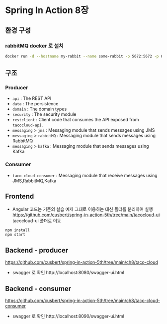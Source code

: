 # Spring In Action 8장

## 환경 구성
### rabbitMQ docker 로 설치
```bash
docker run -d --hostname my-rabbit --name some-rabbit -p 5672:5672 -p 8090:15672 -e RABBITMQ_DEFAULT_USER=admin -e RABBITMQ_DEFAULT_PASS=secret rabbitmq:3-management
```


## 구조
### Producer
- `api` : The REST API
- `data` : The persistence
- `domain` : The domain types
- `security` : The security module
- `restclient` : Client code that consumes the API exposed from `tacocloud-api`.
- `messaging` > `jms` : Messaging module that sends messages using JMS
- `messaging` > `rabbitMQ` : Messaging module that sends messages using RabbitMQ
- `messaging` > `kafka` : Messaging module that sends messages using Kafka

### Consumer
- `taco-cloud-consumer` : Messaging module that receive messages using JMS,RabbitMQ,Kafka


## Frontend
- Angular 코드는 기존의 실습 예제 그대로 이용하는 대신 폴더를 분리하여 실행
https://github.com/cusbert/spring-in-action-5th/tree/main/tacocloud-ui
tacocloud-ui 폴더로 이동
```bash
npm install
npm start
```

## Backend - producer
https://github.com/cusbert/spring-in-action-5th/tree/main/ch8/taco-cloud
- swagger 로 확인
  http://localhost:8080/swagger-ui.html

## Backend - consumer
https://github.com/cusbert/spring-in-action-5th/tree/main/ch8/taco-cloud-consumer
- swagger 로 확인
  http://localhost:8090/swagger-ui.html